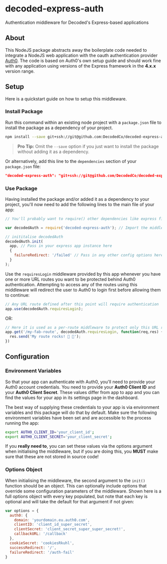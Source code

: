 # decoded-express-auth
Authentication middleware for Decoded's Express-based applications

## About
This NodeJS package abstracts away the boilerplate code needed to integrate a NodeJS web application with the oauth authentication provider [Auth0](https://auth0.com/).
The code is based on Auth0's own setup guide and should work fine with any application using versions of the Express framework in the **4.x.x** version range.

## Setup
Here is a quickstart guide on how to setup this middleware.

### Install Package

Run this command within an existing node project with a `package.json` file to install the package as a dependency of your project.

```sh
npm install --save git+ssh://git@github.com:DecodedCo/decoded-express-auth.git
```

> **Pro Tip:** Omit the `--save` option if you just want to install the package without adding it as a dependency.

Or alternatively, add this line to the `dependencies` section of your `package.json` file:

```json
"decoded-express-auth": "git+ssh://git@github.com/DecodedCo/decoded-express-auth.git#develop"
```

### Use Package

Having installed the package and/or added it as a dependency to your project, you'll now need to add the following lines to the main file of your app:

```js
// You'll probably want to require() other dependencies like express first, above this line...

var decodedAuth = require('decoded-express-auth'); // Import the middleware library

// inititalise decodedAuth
decodedAuth.init(
  app, // Pass in your express app instance here
  {
    failureRedirect: '/failed' // Pass in any other config options here, these are explained below
  }
);
```

Use the `requiresLogin` middleware provided by this app whenever you have one or more URL routes you want to be protected behind Auth0 authentication. Attempting to access any of the routes using this middleware will redirect the user to Auth0 to login first before allowing them to continue:

```js
// Any URL route defined after this point will require authentication
app.use(decodedAuth.requiresLogin);
```

OR:

```js
// Here it is used as a per-route middleware to protect only this URL route
app.get('/my-fab-route', decodedAuth.requiresLogin, function(req,res) {
  res.send('My route rocks! 🐸 💜');
})
```

## Configuration

### Environment Variables

So that your app can authenticate with Auth0, you'll need to provide your Auth0 account credentials. You need to provide your **Auth0 Client ID** and your **Auth0 Client Secret**. These values differ from app to app and you can find the values for your app in its settings page in the dashboard.

The best way of supplying these credentials to your app is via environment variables and this package will do that by default. Make sure the following environment variables have been set and are accessible to the process running the app:

```sh
export AUTH0_CLIENT_ID='your_client_id';
export AUTH0_CLIENT_SECRET='your_client_secret';
```

If you **really need to**, you can set these values via the options argument when initialising the middleware, but if you are doing this, you **MUST** make sure that these are not stored in source code!

### Options Object

When initialising the middleware, the second argument to the `init()` function should be an object. This can optionally include options that override some configuration parameters of the middleware. Shown here is a full options object with every key populated, but note that each key is optional and will take the default for that argument if not given:

```js
var options = {
  auth0: {
    domain: 'yourdomain.eu.auth0.com',
    clientID: 'client_id_super_secret',
    clientSecret: 'client_secret_super_super_secret!',
    callbackURL: '/callback'
  },
  cookieSecret: 'cookiesRkuhl',
  successRedirect: '/',
  failureRedirect: '/auth-fail'
}
```
